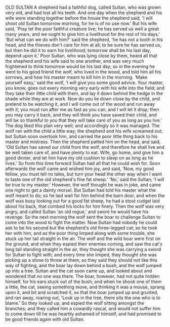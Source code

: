OLD SULTAN
A
shepherd
had
a
faithful
dog,
called
Sultan,
who
was
grown
very
old,
and
had
lost
all
his
teeth.
And
one
day
when
the
shepherd
and
his
wife
were
standing
together
before
the
house
the
shepherd
said,
'I
will
shoot
old
Sultan
tomorrow
morning,
for
he
is
of
no
use
now.'
But
his
wife
said,
'Pray
let
the
poor
faithful
creature
live;
he
has
served
us
well
a
great
many
years,
and
we
ought
to
give
him
a
livelihood
for
the
rest
of
his
days.'
'But
what
can
we
do
with
him?'
said
the
shepherd,
'he
has
not
a
tooth
in
his
head,
and
the
thieves
don't
care
for
him
at
all;
to
be
sure
he
has
served
us,
but
then
he
did
it
to
earn
his
livelihood;
tomorrow
shall
be
his
last
day,
depend
upon
it.'
Poor
Sultan,
who
was
lying
close
by
them,
heard
all
that
the
shepherd
and
his
wife
said
to
one
another,
and
was
very
much
frightened
to
think
tomorrow
would
be
his
last
day;
so
in
the
evening
he
went
to
his
good
friend
the
wolf,
who
lived
in
the
wood,
and
told
him
all
his
sorrows,
and
how
his
master
meant
to
kill
him
in
the
morning.
'Make
yourself
easy,'
said
the
wolf,
'I
will
give
you
some
good
advice.
Your
master,
you
know,
goes
out
every
morning
very
early
with
his
wife
into
the
field;
and
they
take
their
little
child
with
them,
and
lay
it
down
behind
the
hedge
in
the
shade
while
they
are
at
work.
Now
do
you
lie
down
close
by
the
child,
and
pretend
to
be
watching
it,
and
I
will
come
out
of
the
wood
and
run
away
with
it;
you
must
run
after
me
as
fast
as
you
can,
and
I
will
let
it
drop;
then
you
may
carry
it
back,
and
they
will
think
you
have
saved
their
child,
and
will
be
so
thankful
to
you
that
they
will
take
care
of
you
as
long
as
you
live.'
The
dog
liked
this
plan
very
well;
and
accordingly
so
it
was
managed.
The
wolf
ran
with
the
child
a
little
way;
the
shepherd
and
his
wife
screamed
out;
but
Sultan
soon
overtook
him,
and
carried
the
poor
little
thing
back
to
his
master
and
mistress.
Then
the
shepherd
patted
him
on
the
head,
and
said,
'Old
Sultan
has
saved
our
child
from
the
wolf,
and
therefore
he
shall
live
and
be
well
taken
care
of,
and
have
plenty
to
eat.
Wife,
go
home,
and
give
him
a
good
dinner,
and
let
him
have
my
old
cushion
to
sleep
on
as
long
as
he
lives.'
So
from
this
time
forward
Sultan
had
all
that
he
could
wish
for.
Soon
afterwards
the
wolf
came
and
wished
him
joy,
and
said,
'Now,
my
good
fellow,
you
must
tell
no
tales,
but
turn
your
head
the
other
way
when
I
want
to
taste
one
of
the
old
shepherd's
fine
fat
sheep.'
'No,'
said
the
Sultan;
'I
will
be
true
to
my
master.'
However,
the
wolf
thought
he
was
in
joke,
and
came
one
night
to
get
a
dainty
morsel.
But
Sultan
had
told
his
master
what
the
wolf
meant
to
do;
so
he
laid
wait
for
him
behind
the
barn
door,
and
when
the
wolf
was
busy
looking
out
for
a
good
fat
sheep,
he
had
a
stout
cudgel
laid
about
his
back,
that
combed
his
locks
for
him
finely.
Then
the
wolf
was
very
angry,
and
called
Sultan
'an
old
rogue,'
and
swore
he
would
have
his
revenge.
So
the
next
morning
the
wolf
sent
the
boar
to
challenge
Sultan
to
come
into
the
wood
to
fight
the
matter.
Now
Sultan
had
nobody
he
could
ask
to
be
his
second
but
the
shepherd's
old
three-legged
cat;
so
he
took
her
with
him,
and
as
the
poor
thing
limped
along
with
some
trouble,
she
stuck
up
her
tail
straight
in
the
air.
The
wolf
and
the
wild
boar
were
first
on
the
ground;
and
when
they
espied
their
enemies
coming,
and
saw
the
cat's
long
tail
standing
straight
in
the
air,
they
thought
she
was
carrying
a
sword
for
Sultan
to
fight
with;
and
every
time
she
limped,
they
thought
she
was
picking
up
a
stone
to
throw
at
them;
so
they
said
they
should
not
like
this
way
of
fighting,
and
the
boar
lay
down
behind
a
bush,
and
the
wolf
jumped
up
into
a
tree.
Sultan
and
the
cat
soon
came
up,
and
looked
about
and
wondered
that
no
one
was
there.
The
boar,
however,
had
not
quite
hidden
himself,
for
his
ears
stuck
out
of
the
bush;
and
when
he
shook
one
of
them
a
little,
the
cat,
seeing
something
move,
and
thinking
it
was
a
mouse,
sprang
upon
it,
and
bit
and
scratched
it,
so
that
the
boar
jumped
up
and
grunted,
and
ran
away,
roaring
out,
'Look
up
in
the
tree,
there
sits
the
one
who
is
to
blame.'
So
they
looked
up,
and
espied
the
wolf
sitting
amongst
the
branches;
and
they
called
him
a
cowardly
rascal,
and
would
not
suffer
him
to
come
down
till
he
was
heartily
ashamed
of
himself,
and
had
promised
to
be
good
friends
again
with
old
Sultan.
